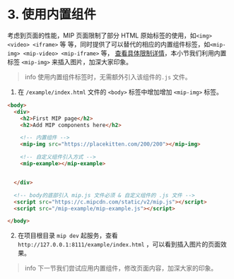 # 3. 使用内置组件

考虑到页面的性能，MIP 页面限制了部分 HTML 原始标签的使用，如`<img> <video> <iframe>` 等 等，同时提供了可以替代的相应的内置组件标签，如`<mip-img> <mip-video> <mip-iframe>` 等， [查看具体限制详情](../../guide/mip-standard/mip-html-spec.md)，本小节我们利用内置标签 `<mip-img>` 来插入图片，加深大家印象。

  >info 使用内置组件标签时，无需额外引入该组件的`.js` 文件。


1. 在 `/example/index.html` 文件的 `<body>` 标签中增加增加 `<mip-img>` 标签。

  ``` html
  <body>
    <div>
      <h2>First MIP page</h2>
      <h2>Add MIP components here</h2>

      <!-- 内置组件 -->
      <mip-img src="https://placekitten.com/200/200"></mip-img>

      <!-- 自定义组件引入方式 -->
      <mip-example></mip-example>


    </div>

    <!-- body的底部引入 mip.js 文件必须 & 自定义组件的 .js 文件 -->
    <script src="https://c.mipcdn.com/static/v2/mip.js"></script>
    <script src="/mip-example/mip-example.js"></script>

  </body>
  ```

2. 在项目根目录 `mip dev` 起服务，查看 `http://127.0.0.1:8111/example/index.html` ，可以看到插入图片的页面效果。


>info 下一节我们尝试应用内置组件，修改页面内容，加深大家的印象。

